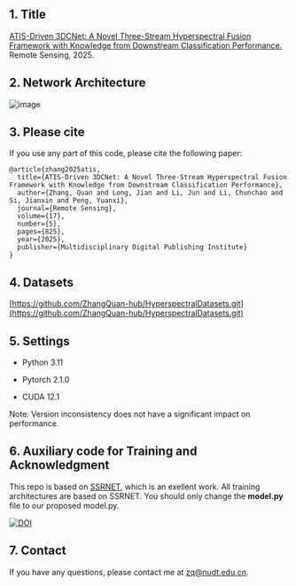 
<!-- 一级标题 -->
## 1. Title
[ATIS-Driven 3DCNet: A Novel Three-Stream Hyperspectral Fusion Framework with Knowledge from Downstream Classification Performance.](https://www.mdpi.com/2072-4292/17/5/825) Remote Sensing, 2025.



## 2. Network Architecture
![image](https://github.com/user-attachments/assets/5b089728-a946-4fbf-96a9-915914b5c1c8)

## 3. Please cite

If you use any part of this code, please cite the following paper:

```
@article{zhang2025atis,
  title={ATIS-Driven 3DCNet: A Novel Three-Stream Hyperspectral Fusion Framework with Knowledge from Downstream Classification Performance},
  author={Zhang, Quan and Long, Jian and Li, Jun and Li, Chunchao and Si, Jianxin and Peng, Yuanxi},
  journal={Remote Sensing},
  volume={17},
  number={5},
  pages={825},
  year={2025},
  publisher={Multidisciplinary Digital Publishing Institute}
}
```

## 4. Datasets
[https://github.com/ZhangQuan-hub/HyperspectralDatasets.git](https://github.com/ZhangQuan-hub/HyperspectralDatasets.git)



## 5. Settings
- Python 3.11 

- Pytorch 2.1.0

- CUDA 12.1

Note: Version inconsistency does not have a significant impact on performance.





## 6. Auxiliary code for Training and Acknowledgment
This repo is based on [SSRNET](https://github.com/hw2hwei/SSRNET), which is an exellent work. All training architectures are based on SSRNET. You should only change the **model.py** file to our proposed model.py.


[![DOI](https://zenodo.org/badge/DOI/10.5281/zenodo.14928469.svg)](https://doi.org/10.5281/zenodo.14928469)

## 7. Contact
If you have any questions, please contact me at zq@nudt.edu.cn.
